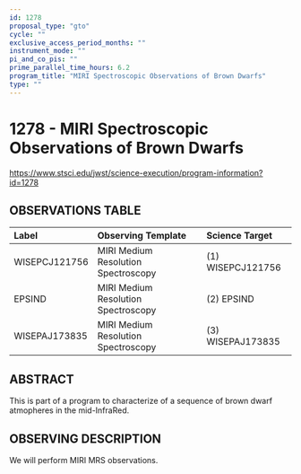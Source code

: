 ```yaml
---
id: 1278
proposal_type: "gto"
cycle: ""
exclusive_access_period_months: ""
instrument_mode: ""
pi_and_co_pis: ""
prime_parallel_time_hours: 6.2
program_title: "MIRI Spectroscopic Observations of Brown Dwarfs"
type: ""
---
```

# 1278 - MIRI Spectroscopic Observations of Brown Dwarfs
https://www.stsci.edu/jwst/science-execution/program-information?id=1278
## OBSERVATIONS TABLE
| Label         | Observing Template                     | Science Target      |
| :------------ | :------------------------------------- | :------------------ |
| WISEPCJ121756 | MIRI Medium Resolution Spectroscopy    | (1) WISEPCJ121756   |
| EPSIND        | MIRI Medium Resolution Spectroscopy    | (2) EPSIND          |
| WISEPAJ173835 | MIRI Medium Resolution Spectroscopy    | (3) WISEPAJ173835   |

## ABSTRACT

This is part of a program to characterize of a sequence of brown dwarf atmopheres in the mid-InfraRed.

## OBSERVING DESCRIPTION

We will perform MIRI MRS observations.
